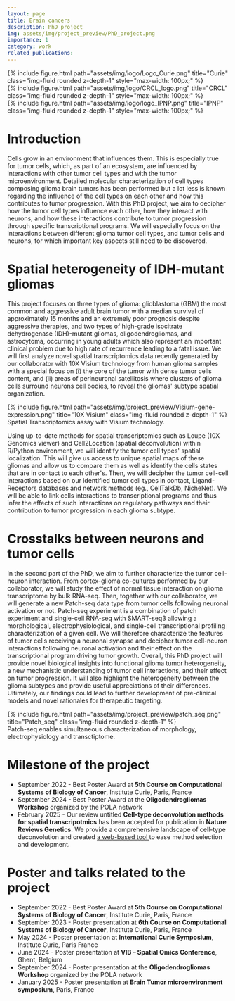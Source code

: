 ```yaml
---
layout: page
title: Brain cancers
description: PhD project
img: assets/img/project_preview/PhD_project.png
importance: 1
category: work
related_publications:
---
```


<div class="row text-center">
    <div class="col-sm mt-3 mt-md-0 d-flex justify-content-center">
        {% include figure.html path="assets/img/logo/Logo_Curie.png" title="Curie" class="img-fluid rounded z-depth-1" style="max-width: 100px;" %}
    </div>
    <div class="col-sm mt-3 mt-md-0 d-flex justify-content-center">
        {% include figure.html path="assets/img/logo/CRCL_logo.png" title="CRCL" class="img-fluid rounded z-depth-1" style="max-width: 100px;" %}
    </div>
    <div class="col-sm mt-3 mt-md-0 d-flex justify-content-center">
        {% include figure.html path="assets/img/logo/logo_IPNP.png" title="IPNP" class="img-fluid rounded z-depth-1" style="max-width: 100px;" %}
    </div>
</div>


# Introduction
Cells grow in an environment that influences them. This is especially true for tumor cells, which, as part of an ecosystem, are influenced by interactions with other tumor cell types and with the tumor microenvironment. Detailed molecular characterization of cell types composing glioma brain tumors has been performed but a lot less is known regarding the influence of the cell types on each other and how this contributes to tumor progression. With this PhD project, we aim to decipher how the tumor cell types influence each other, how they interact with neurons, and how these interactions contribute to tumor progression through specific transcriptional programs. We will especially focus on the interactions between different glioma tumor cell types, and tumor cells and neurons, for which important key aspects still need to be discovered.

# Spatial heterogeneity of IDH-mutant gliomas
This project focuses on three types of glioma: glioblastoma (GBM) the most common and aggressive adult brain tumor with a median survival of approximately 15 months and an extremely poor prognosis despite aggressive therapies, and two types of high-grade isocitrate dehydrogenase (IDH)-mutant gliomas, oligodendrogliomas, and astrocytoma, occurring in young adults which also represent an important clinical problem due to high rate of recurrence leading to a fatal issue. We will first analyze novel spatial transcriptomics data recently generated by our collaborator with 10X Visium technology from human glioma samples with a special focus on (i) the core of the tumor with dense tumor cells content, and (ii) areas of perineuronal satellitosis where clusters of glioma cells surround neurons cell bodies, to reveal the gliomas' subtype spatial organization.

<div class="row">
    <div class="col-sm mt-3 mt-md-0">
        {% include figure.html path="assets/img/project_preview/Visium-gene-expression.png" title="10X Visium" class="img-fluid rounded z-depth-1" %}
    </div>
</div>
<div class="caption">
    Spatial Transcriptomics assay with Visium technology.
</div>

Using up-to-date methods for spatial transcriptomics such as Loupe (10X Genomics viewer) and Cell2Location (spatial deconvolution) within R/Python environment, we will identify the tumor cell types' spatial localization. This will give us access to unique spatial maps of these gliomas and allow us to compare them as well as identify the cells states that are in contact to each other's. Then, we will decipher the tumor cell-cell interactions based on our identified tumor cell types in contact, Ligand-Receptors databases and network methods (eg., CellTalkDb, NicheNet). We will be able to link cells interactions to transcriptional programs and thus infer the effects of such interactions on regulatory pathways and their contribution to tumor progression in each glioma subtype.

# Crosstalks between neurons and tumor cells

In the second part of the PhD, we aim to further characterize the tumor cell-neuron interaction. From cortex-glioma co-cultures performed by our collaborator, we will study the effect of normal tissue interaction on glioma transcriptome by bulk RNA-seq. Then, together with our collaborator, we will generate a new Patch-seq data type from tumor cells following neuronal activation or not. Patch-seq experiment is a combination of patch experiment and single-cell RNA-seq with SMART-seq3 allowing a morphological, electrophysiological, and single-cell transcriptional profiling characterization of a given cell. We will therefore characterize the features of tumor cells receiving a neuronal synapse and decipher tumor cell-neuron interactions following neuronal activation and their effect on the transcriptional program driving tumor growth. Overall, this PhD project will provide novel biological insights into functional glioma tumor heterogeneity, a new mechanistic understanding of tumor cell interactions, and their effect on tumor progression. It will also highlight the heterogeneity between the glioma subtypes and provide useful appreciations of their differences. Ultimately, our findings could lead to further development of pre-clinical models and novel rationales for therapeutic targeting.

<div class="row">
    <div class="col-sm mt-3 mt-md-0">
        {% include figure.html path="assets/img/project_preview/patch_seq.png" title="Patch_seq" class="img-fluid rounded z-depth-1" %}
    </div>
</div>
<div class="caption">
    Patch-seq enables simultaneous characterization of morphology, electrophysiology and transctiptome.
</div>


# Milestone of the project

<ul>
 <li> September 2022 - Best Poster Award at <b>5th Course on Computational Systems of Biology of Cancer</b>, Institute Curie, Paris, France </li>

<li> September 2024 - Best Poster Award at the <b>Oligodendrogliomas Workshop </b> organized by the POLA network</li>

<li> February 2025 - Our review untitled <b>Cell-type deconvolution methods for spatial transcripotmics</b> has been accepted for publication in <b> Nature Reviews Genetics</b>. We provide a comprehensive landscape of cell-type deconvolution and created <a href="https://cavallilab-curie.shinyapps.io/Review-Deconvolution-for-Spatial-Transcriptomics/"> a web-based tool </a> to ease method selection and development. </li>


</ul>

# Poster and talks related to the project

<ul>
 <li> September 2022 - Best Poster Award at <b>5th Course on Computational Systems of Biology of Cancer</b>, Institute Curie, Paris, France </li>

 <li> September 2023 - Poster presentation at <b>6th Course on Computational Systems of Biology of Cancer</b>, Institute Curie, Paris, France </li>

 <li> May 2024 - Poster presentation at <b>International Curie Symposium</b>, Institute Curie, Paris France</li>

 <li> June 2024 - Poster presentation at <b>VIB – Spatial Omics Conference</b>, Ghent, Belgium </li>

 <li> September 2024 - Poster presentation at the <b>Oligodendrogliomas Workshop </b> organized by the POLA network</li>

 <li> January 2025 - Poster presentation at <b>Brain Tumor microenvironment symposium</b>, Paris, France </li>

 </ul>
